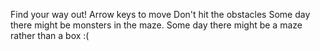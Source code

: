 Find your way out!
Arrow keys to move
Don't hit the obstacles
Some day there might be monsters in the maze.
Some day there might be a maze rather than a box :(